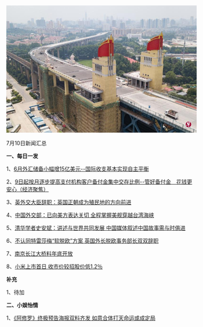 ![07_01](.\07_10.jpg)

7月10日新闻汇总

**一、每日一发**

1、[6月外汇储备小幅增15亿美元--国际收支基本实现自主平衡](http://paper.people.com.cn/rmrb/html/2018-07/10/nw.D110000renmrb_20180710_2-10.htm)

2、[9日起按月逐步提高支付机构客户备付金集中交存比例--管好备付金　花钱更安心（经济聚焦）](http://paper.people.com.cn/rmrb/html/2018-07/10/nw.D110000renmrb_20180710_1-10.htm)

3、[英外交大臣辞职：英国正朝成为殖民地的方向前进](http://news.163.com/18/0710/08/DMBCOBRL0001899N.html)

4、[中国外交部：已向美方表达关切 全程掌握美舰穿越台湾海峡](http://www.zaobao.com/news/china/story20180710-873904)

5、[清华学者史安斌：讲述与世界共同发展 中国媒体叙述中国故事需与时俱进](http://www.zaobao.com/news/china/story20180710-873898)

6、[不认同特雷莎梅“软脱欧”方案 英国外长脱欧事务部长双双辞职](http://www.zaobao.com/news/world/story20180710-873914)

7、[南京长江大桥料年底开放](http://www.zaobao.com/finance/china/story20180710-873978)

8、[小米上市首日 收市价较招股价低1.2％](http://www.zaobao.com/finance/china/story20180710-873979)



**补充**

1、待加



**二、小娱怡情**

1、[《阿修罗》终极预告海报双料齐发 如意合体打天命运或成定局](http://movie.67.com/dyhb/2018/07/09/923253.html)